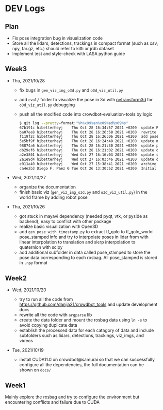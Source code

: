 # DEV Logs

## Plan

- Fix pose integration bug in visualization code
- Store all the lidars, detections, trackings in compact format (such as csv, npy, tar.gz, etc.)
    should refer to kitti or jrdb dataset
- Implement test and style-check with LASA python guide

## Week3

- Thu, 2021/10/28

    - fix bugs in `gen_viz_img_o3d.py` and `o3d_viz_util.py`
    - add `eval/` folder to visualize the pose in 3d with [pytransform3d](https://github.com/rock-learning/pytransform3d) for `o3d_viz_util.py` debugging
    - push all the modified code into crowdbot-evaluation-tools by logic

        ```sh
        $ git log --pretty=format:"%h%x09%an%x09%ad%x09%s"
        67b191c hibetterheyj    Thu Oct 28 16:34:57 2021 +0200  update README
        ba07ee8 hibetterheyj    Thu Oct 28 16:26:58 2021 +0200  rewrite viz_img code with open3d
        f119f2c hibetterheyj    Thu Oct 28 16:26:06 2021 +0200  add pose extraction & interpolation code
        5e5bf9f hibetterheyj    Thu Oct 28 16:24:48 2021 +0200  update modified code based on original toolkit & finish corresponding documentation
        98874a6 hibetterheyj    Thu Oct 28 16:21:30 2021 +0200  update pose eval code
        db29ef6 hibetterheyj    Thu Oct 28 16:21:02 2021 +0200  update docs
        a2e3801 hibetterheyj    Wed Oct 27 16:16:03 2021 +0200  update submodules
        2a1e9d4 hibetterheyj    Wed Oct 27 16:03:46 2021 +0200  update docs folder
        e011a40 hibetterheyj    Wed Oct 27 15:38:41 2021 +0200  archive crowdbot_tools folder
        ca4e2b3 Diego F. Paez G Tue Oct 26 13:30:52 2021 +0200  Initial commit
        ```

- Wed, 2021/10/27

    - organize the documentation
    - finish basic viz (`gen_viz_img_o3d.py` and `o3d_viz_util.py`) in the world frame by adding robot pose

- Thu, 2021/10/26

    - got stuck in mayavi dependency (needed pyqt, vtk, or pyside as backend), easy to conflict with other package
    - realize basic visualization with Open3D
    - add `gen_pose_with_timestamp.py` to extract tf_qolo to tf_qolo_world pose_stamped info and try to interpolate poses in lidar from with linear interpolation to translation and slerp interpolation to quaternion with scipy
    - add additional subfolder in data called pose_stamped to store the pose data corresponding to each rosbag. All pose_stamped is stored in `.npy` format

## Week2

- Wed, 2021/10/20

    - try to run all the code from https://github.com/danjia21/crowdbot_tools and update development docs
    - rewrite all the code with `argparse` lib
    - create the data folder and mount the rosbag data using `ln -s` to avoid copying duplicate data
    - establish the processed data for each catagory of data and include subfolders such as lidars, detections, trackings, viz_imgs, and videos

- Tue, 2021/10/19

    - install CUDA11.0 on crowdbot@samurai so that we can successfully configure all the dependencies, the full documentation can be shown on `docs/`


## Week1

Mainly explore the rosbag and try to configure the environment but encountering conflicts and failure due to CUDA
